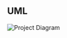 

  ## UML 
  
![Project Diagram](https://user-images.githubusercontent.com/75352528/173233499-9cecfa31-ebff-4fdb-b4f9-2d52935fa58c.jpeg)
